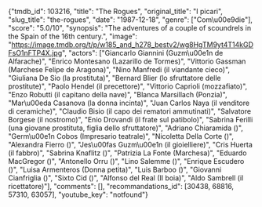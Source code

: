{"tmdb_id": 103216, "title": "The Rogues", "original_title": "I picari", "slug_title": "the-rogues", "date": "1987-12-18", "genre": ["Com\u00e9die"], "score": "5.0/10", "synopsis": "The adventures of a couple of scoundrels in the Spain of the 16th century.", "image": "https://image.tmdb.org/t/p/w185_and_h278_bestv2/wg8HgTM9yt4T14kGDFsO1nFTP4X.jpg", "actors": ["Giancarlo Giannini (Guzm\u00e1n de Alfarache)", "Enrico Montesano (Lazarillo de Tormes)", "Vittorio Gassman (Marchese Felipe de Aragona)", "Nino Manfredi (il viandante cieco)", "Giuliana De Sio (la prostituta)", "Bernard Blier (lo sfruttatore delle prostitute)", "Paolo Hendel (il precettore)", "Vittorio Caprioli (mozzafiato)", "Enzo Robutti (il capitano della nave)", "Blanca Marsillach (Ponzia)", "Mar\u00eda Casanova (la donna incinta)", "Juan Carlos Naya (il venditore di ceramiche)", "Claudio Bisio (il capo dei rematori ammutinati)", "Salvatore Borgese (il nostromo)", "Enio Drovandi (il frate sul patibolo)", "Sabrina Ferilli (una giovane prostituta, figlia dello sfruttatore)", "Adriano Chiaramida ()", "Germ\u00e1n Cobos (Impresario teatrale)", "Nicoletta Della Corte ()", "Alexandra Fierro ()", "Jes\u00fas Guzm\u00e1n (il gioielliere)", "Cris Huerta (il fabbro)", "Sabrina Knaflitz ()", "Patrizia La Fonte (Marchesa)", "Eduardo MacGregor ()", "Antonello Orru ()", "Lino Salemme ()", "Enrique Escudero ()", "Luisa Armenteros (Donna petita)", "Luis Barboo ()", "Giovanni Cianfriglia ()", "Sixto Cid ()", "Alfonso del Real (Il boia)", "Aldo Sambrell (il ricettatore)"], "comments": [], "recommandations_id": [30438, 68816, 57310, 63057], "youtube_key": "notfound"}